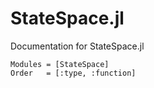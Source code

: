 # StateSpace.jl

Documentation for StateSpace.jl

```@autodocs
Modules = [StateSpace]
Order   = [:type, :function]
```
